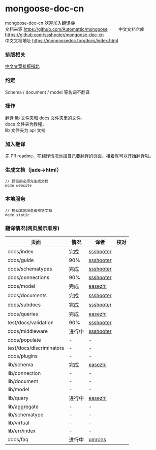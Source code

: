 # mongoose-doc-cn
mongoose-doc-cn
欢迎加入翻译:joy:        
文档来源 https://github.com/Automattic/mongoose         
中文文档仓库 https://github.com/ssshooter/mongoose-doc-cn           
中文文档地址 https://mongoosedoc.top/docs/index.html          
### 排版相关
[中文文案排版指北](https://github.com/sparanoid/chinese-copywriting-guidelines)
### 约定
Schema / document / model 等名词不翻译
### 操作
翻译 lib 文件夹和 docs 文件夹里的文件，              
docs 文件夹为教程，            
lib 文件夹为 api 文档         
### 加入翻译
先 PR readme，在翻译情况添加自己要翻译的页面，接着就可以开始翻译啦。
### 生成文档（jade->html）
```
// 预览前必须先生成文档
node website
```
### 本地服务
```
// 启动本地服务器预览文档
node static
```
### 翻译情况(网页展示顺序)
页面|情况|译者|校对
--- | --- |--- |---
docs/index|完成|[ssshooter](https://github.com/ssshooter)|
docs/guide|90%|[ssshooter](https://github.com/ssshooter)|
docs/schematypes|完成|[ssshooter](https://github.com/ssshooter)|
docs/connections|90%|[ssshooter](https://github.com/ssshooter)|
docs/model|完成|[easezhi](https://github.com/easezhi)|
docs/documents|完成|[ssshooter](https://github.com/ssshooter)|
docs/subdocs|完成|[ssshooter](https://github.com/ssshooter)|
docs/queries|完成|[easezhi](https://github.com/easezhi)|
test/docs/validation|90%|[ssshooter](https://github.com/ssshooter)|
docs/middleware|进行中|[ssshooter](https://github.com/ssshooter)|
docs/populate|-|-|
test/docs/discriminators|-|-|
docs/plugins|-|-|
lib/schema|完成|[easezhi](https://github.com/easezhi)|
lib/connection|-|-|
lib/document|-|-|
lib/model|-|-|
lib/query|进行中|[easezhi](https://github.com/easezhi)|
lib/aggregate|-|-|
lib/schematype|-|-|
lib/virtual|-|-|
lib/err/index|-|-|
docs/faq|进行中|[umrons](https://github.com/umrons)|